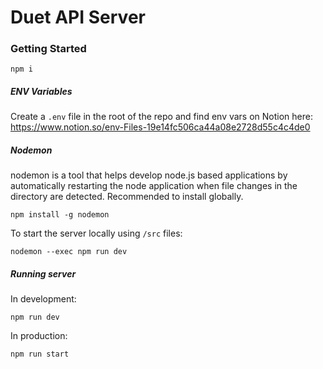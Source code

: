 # Duet API Server

### Getting Started
```
npm i
```
##### ENV Variables
Create a `.env` file in the root of the repo and find env vars on Notion here: https://www.notion.so/env-Files-19e14fc506ca44a08e2728d55c4c4de0

##### Nodemon
nodemon is a tool that helps develop node.js based applications by automatically restarting the node application when file changes in the directory are detected. Recommended to install globally.

```
npm install -g nodemon
```
To start the server locally using `/src` files:
```
nodemon --exec npm run dev
```

##### Running server
In development:
```
npm run dev
```
In production:
```
npm run start
```
